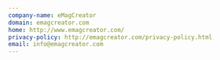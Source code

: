 ```yaml
---
company-name: eMagCreator
domain: emagcreator.com
home: http://www.emagcreator.com/
privacy-policy: http://emagcreator.com/privacy-policy.html
email: info@emagcreator.com
---
```




